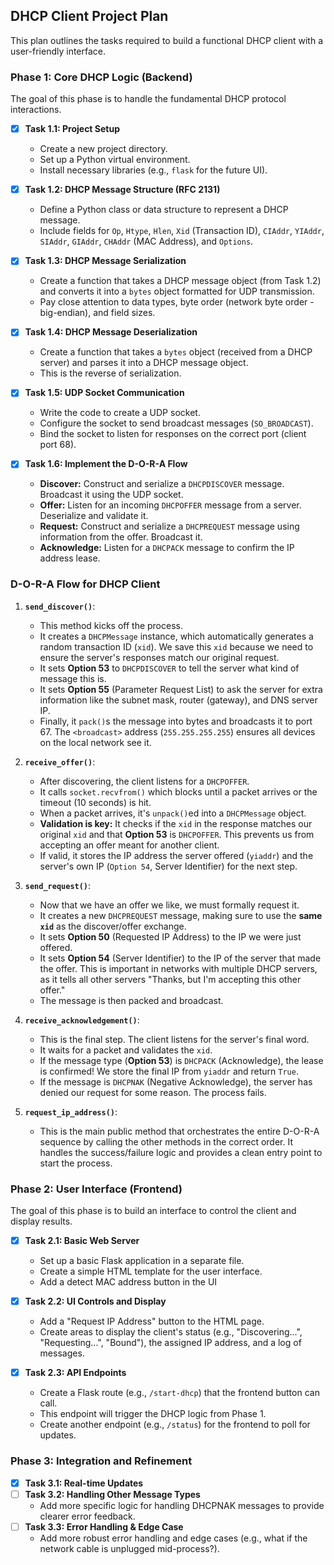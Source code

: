 ## DHCP Client Project Plan

This plan outlines the tasks required to build a functional DHCP client with a user-friendly interface.

### Phase 1: Core DHCP Logic (Backend)

The goal of this phase is to handle the fundamental DHCP protocol interactions.

- [x] **Task 1.1: Project Setup**
  - Create a new project directory.
  - Set up a Python virtual environment.
  - Install necessary libraries (e.g., `flask` for the future UI).
- [x] **Task 1.2: DHCP Message Structure (RFC 2131)**
  - Define a Python class or data structure to represent a DHCP message.
  - Include fields for `Op`, `Htype`, `Hlen`, `Xid` (Transaction ID), `CIAddr`, `YIAddr`, `SIAddr`, `GIAddr`, `CHAddr` (MAC Address), and `Options`.
- [x] **Task 1.3: DHCP Message Serialization**
  - Create a function that takes a DHCP message object (from Task 1.2) and converts it into a `bytes` object formatted for UDP transmission.
  - Pay close attention to data types, byte order (network byte order - big-endian), and field sizes.
- [x] **Task 1.4: DHCP Message Deserialization**
  - Create a function that takes a `bytes` object (received from a DHCP server) and parses it into a DHCP message object.
  - This is the reverse of serialization.
- [x] **Task 1.5: UDP Socket Communication**
  - Write the code to create a UDP socket.
  - Configure the socket to send broadcast messages (`SO_BROADCAST`).
  - Bind the socket to listen for responses on the correct port (client port 68).

- [x] **Task 1.6: Implement the D-O-R-A Flow**
  - **Discover:** Construct and serialize a `DHCPDISCOVER` message. Broadcast it using the UDP socket.
  - **Offer:** Listen for an incoming `DHCPOFFER` message from a server. Deserialize and validate it.
  - **Request:** Construct and serialize a `DHCPREQUEST` message using information from the offer. Broadcast it.
  - **Acknowledge:** Listen for a `DHCPACK` message to confirm the IP address lease.

### D-O-R-A Flow for DHCP Client

1.  **`send_discover()`**:
    * This method kicks off the process.
    * It creates a `DHCPMessage` instance, which automatically generates a random transaction ID (`xid`). We save this `xid` because we need to ensure the server's responses match our original request.
    * It sets **Option 53** to `DHCPDISCOVER` to tell the server what kind of message this is.
    * It sets **Option 55** (Parameter Request List) to ask the server for extra information like the subnet mask, router (gateway), and DNS server IP.
    * Finally, it `pack()`s the message into bytes and broadcasts it to port 67. The `<broadcast>` address (`255.255.255.255`) ensures all devices on the local network see it.

2.  **`receive_offer()`**:
    * After discovering, the client listens for a `DHCPOFFER`.
    * It calls `socket.recvfrom()` which blocks until a packet arrives or the timeout (10 seconds) is hit.
    * When a packet arrives, it's `unpack()`ed into a `DHCPMessage` object.
    * **Validation is key:** It checks if the `xid` in the response matches our original `xid` and that **Option 53** is `DHCPOFFER`. This prevents us from accepting an offer meant for another client.
    * If valid, it stores the IP address the server offered (`yiaddr`) and the server's own IP (`Option 54`, Server Identifier) for the next step.

3.  **`send_request()`**:
    * Now that we have an offer we like, we must formally request it.
    * It creates a new `DHCPREQUEST` message, making sure to use the **same `xid`** as the discover/offer exchange.
    * It sets **Option 50** (Requested IP Address) to the IP we were just offered.
    * It sets **Option 54** (Server Identifier) to the IP of the server that made the offer. This is important in networks with multiple DHCP servers, as it tells all other servers "Thanks, but I'm accepting this other offer."
    * The message is then packed and broadcast.

4.  **`receive_acknowledgement()`**:
    * This is the final step. The client listens for the server's final word.
    * It waits for a packet and validates the `xid`.
    * If the message type (**Option 53**) is `DHCPACK` (Acknowledge), the lease is confirmed! We store the final IP from `yiaddr` and return `True`.
    * If the message is `DHCPNAK` (Negative Acknowledge), the server has denied our request for some reason. The process fails.

5.  **`request_ip_address()`**:
    * This is the main public method that orchestrates the entire D-O-R-A sequence by calling the other methods in the correct order. It handles the success/failure logic and provides a clean entry point to start the process.

### Phase 2: User Interface (Frontend)

The goal of this phase is to build an interface to control the client and display results.

- [x] **Task 2.1: Basic Web Server**
    - Set up a basic Flask application in a separate file.
    - Create a simple HTML template for the user interface.
    - Add a detect MAC address button in the UI

- [x] **Task 2.2: UI Controls and Display**
    - Add a "Request IP Address" button to the HTML page.
    - Create areas to display the client's status (e.g., "Discovering...", "Requesting...", "Bound"), the assigned IP address, and a log of messages.

- [x] **Task 2.3: API Endpoints**
    - Create a Flask route (e.g., `/start-dhcp`) that the frontend button can call.
    - This endpoint will trigger the DHCP logic from Phase 1.
    - Create another endpoint (e.g., `/status`) for the frontend to poll for updates.

### Phase 3: Integration and Refinement

- [x] **Task 3.1: Real-time Updates**
- [ ] **Task 3.2: Handling Other Message Types**
    - Add more specific logic for handling DHCPNAK messages to provide clearer error feedback.
- [ ] **Task 3.3: Error Handling & Edge Case**
    - Add more robust error handling and edge cases (e.g., what if the network cable is unplugged mid-process?).
